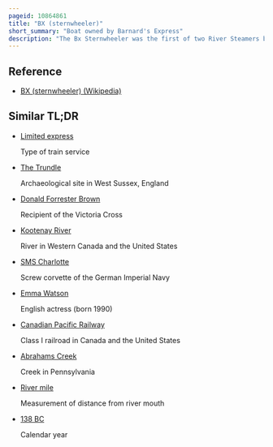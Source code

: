 ```yaml
---
pageid: 10864861
title: "BX (sternwheeler)"
short_summary: "Boat owned by Barnard's Express"
description: "The Bx Sternwheeler was the first of two River Steamers built by the Bc Express Company for Service on the upper Fraser during the busy Era of grand Trunk Pacific Railway Construction. The Bx was built by Alexander Watson Jr of Victoria in early 1910 at Soda creek one of british Columbia's Foremost Shipbuilders and the Son of the Man who built the Charlotte. The Bc Express Company also hired Captain owen Forrester Browne to be the Master of the Bx as he was the most experienced Pilot in the upper Fraser River."
---
```


## Reference

- [BX (sternwheeler) (Wikipedia)](https://en.wikipedia.org/?curid=10864861)

## Similar TL;DR

- [Limited express](/tldr/en/limited-express)

  Type of train service

- [The Trundle](/tldr/en/the-trundle)

  Archaeological site in West Sussex, England

- [Donald Forrester Brown](/tldr/en/donald-forrester-brown)

  Recipient of the Victoria Cross

- [Kootenay River](/tldr/en/kootenay-river)

  River in Western Canada and the United States

- [SMS Charlotte](/tldr/en/sms-charlotte)

  Screw corvette of the German Imperial Navy

- [Emma Watson](/tldr/en/emma-watson)

  English actress (born 1990)

- [Canadian Pacific Railway](/tldr/en/canadian-pacific-railway)

  Class I railroad in Canada and the United States

- [Abrahams Creek](/tldr/en/abrahams-creek)

  Creek in Pennsylvania

- [River mile](/tldr/en/river-mile)

  Measurement of distance from river mouth

- [138 BC](/tldr/en/138-bc)

  Calendar year
